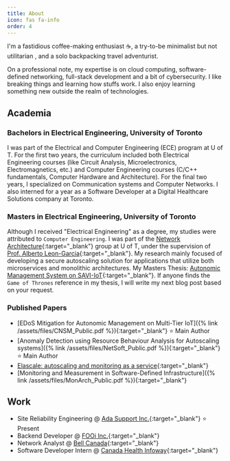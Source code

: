 ```yaml
---
title: About
icon: fas fa-info
order: 4
---
```


I'm a fastidious coffee-making enthusiast :coffee:, a try-to-be minimalist but not utilitarian , and a solo backpacking travel adventurist.

On a professional note, my expertise is on cloud computing, software-defined networking, full-stack development and a bit of cybersecurity. I like breaking things and learning how stuffs work. I also enjoy learning something new outside the realm of technologies. 

## Academia 

### Bachelors in Electrical Engineering, University of Toronto

I was part of the Electrical and Computer Engineering (ECE) program at U of T. For the first two years,
the curriculum included both Electrical Engineering courses (like Circuit Analysis, Microelectronics, Electromagnetics, etc.) and Computer Engineering courses (C/C++ fundamentals, Computer Hardware and Architecture). For the final two years, I specialized on Communication systems and Computer Networks. I also interned for a year as a Software Developer at a Digital Healthcare Solutions company at Toronto.

### Masters in Electrical Engineering, University of Toronto

Although I received "Electrical Engineering" as a degree, my studies were attributed to `Computer Engineering`. I was part of the [Network Architecture](https://www.savinetwork.ca/){:target="_blank"} group at U of T, under the supervision of [Prof. Alberto Leon-Garcia](https://www.ece.utoronto.ca/people/leon-garcia-a/){:target="_blank"}. My research mainly focused of developing a secure autoscaling solution for applications that utilize both microservices and monolithic architectures.
My Masters Thesis: [Autonomic Management System on SAVI-IoT](https://tspace.library.utoronto.ca/bitstream/1807/96112/1/Ravichandiran_Rajsimman_201906_MAS_thesis.pdf){:target="_blank"}. If anyone finds the `Game of Thrones` reference in my thesis, I will write my next blog post based on your request.

### Published Papers

- [EDoS Mitigation for Autonomic Management on Multi-Tier IoT]({% link /assets/files/CNSM_Public.pdf %}){:target="_blank"} :star: Main Author 
- [Anomaly Detection using Resource Behaviour Analysis for Autoscaling systems]({% link /assets/files/NetSoft_Public.pdf %}){:target="_blank"} :star: Main Author
- [Elascale: autoscaling and monitoring as a service](https://arxiv.org/pdf/1711.03204.pdf){:target="_blank"}
- [Monitoring and Measurement in Software-Defined Infrastructure]({% link /assets/files/MonArch_Public.pdf %}){:target="_blank"}

## Work

- Site Reliability Engineering @ [Ada Support Inc.](https://www.ada.cx){:target="_blank"} :star: Present
- Backend Developer @ [FOOi Inc.](https://www.fooi.ca/){:target="_blank"}
- Network Analyst @ [Bell Canada](https://www.bell.ca){:target="_blank"}
- Software Developer Intern @ [Canada Health Infoway](https://www.infoway-inforoute.ca/en/){:target="_blank"} 